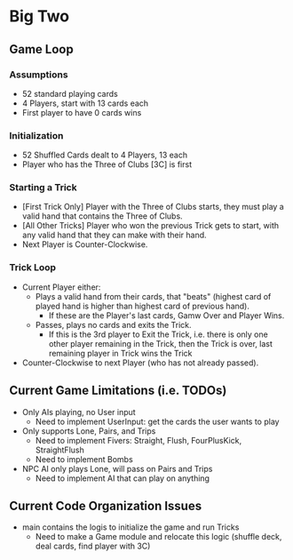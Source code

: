 # Big Two

## Game Loop

### Assumptions
- 52 standard playing cards
- 4 Players, start with 13 cards each
- First player to have 0 cards wins

### Initialization

- 52 Shuffled Cards dealt to 4 Players, 13 each
- Player who has the Three of Clubs [3C] is first

### Starting a Trick

- [First Trick Only] Player with the Three of Clubs starts, they must play a valid hand that contains the Three of Clubs.
- [All Other Tricks] Player who won the previous Trick gets to start, with any valid hand that they can make with their hand.
- Next Player is Counter-Clockwise.

### Trick Loop

- Current Player either:
  - Plays a valid hand from their cards, that "beats" (highest card of played hand is higher than highest card of previous hand).
    - If these are the Player's last cards, Gamw Over and Player Wins.
  - Passes, plays no cards and exits the Trick.
    - If this is the 3rd player to Exit the Trick, i.e. there is only one other player remaining in the Trick, then the Trick is over, last remaining player in Trick wins the Trick
- Counter-Clockwise to next Player (who has not already passed).

## Current Game Limitations (i.e. TODOs)
- Only AIs playing, no User input
  - Need to implement UserInput: get the cards the user wants to play
- Only supports Lone, Pairs, and Trips
  - Need to implement Fivers: Straight, Flush, FourPlusKick, StraightFlush
  - Need to implement Bombs
- NPC AI only plays Lone, will pass on Pairs and Trips
  - Need to implement AI that can play on anything 

## Current Code Organization Issues
- main contains the logis to initialize the game and run Tricks
  - Need to make a Game module and relocate this logic (shuffle deck, deal cards, find player with 3C)

